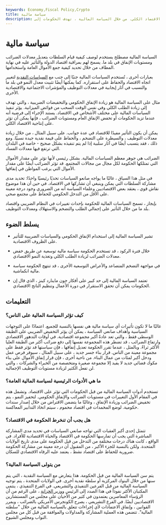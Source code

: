 ```yaml
---
keywords: Economy,Fiscal Policy,Crypto
title: سياسة مالية
description: تشير السياسة المالية إلى استراتيجيات الإنفاق التي تستخدمها الحكومات ، والتي تؤثر على ظروف الاقتصاد الكلي. من خلال السياسة المالية ، تهدف الحكومات إلى
---
```


# سياسة مالية
السياسة المالية مصطلح يستخدم لوصف كيفية قيام السلطات بتعديل معدلات الضرائب ومستويات الإنفاق في بلد ما. يسمح لهم بمراقبة اقتصاد الدولة والتأثير عليه في نهاية المطاف من خلال تحديد كيفية جمع الأموال العامة واستخدامها.

بعبارات أخرى ، تُستخدم السياسات المالية جنبًا إلى جنب مع [السياسات النقدية](/monetarypolicy) لتغيير اتجاه الاقتصاد والحفاظ على استقراره. كما يمكنها أيضًا تثبيت معدل النمو في بلد ما والتسبب في آثار إيجابية في معدلات التوظيف والمؤشرات الاجتماعية والاقتصادية الأخرى.

مثال على السياسة المالية هو زيادة الإنفاق الحكومي والتخفيضات الضريبية ، والتي تهدف إلى زيادة الطلب الكلي وفي نفس الوقت السحب من فوائض الميزانية. يؤثر تنفيذ السياسات المالية على مختلف الأشخاص في الاقتصاد. يستند الإجراء إلى فرضية أنه عندما تزيد الحكومات أو تخفض الإنفاق العام ومستويات الضرائب ، فإنها يمكن أن تؤثر على إنتاجية الاقتصاد الكلي.

يمكن أن يكون التأثير مفيدًا للاقتصاد في عدة جوانب. على سبيل المثال ، من خلال زيادة معدلات التوظيف ، والسيطرة على التضخم ، والحفاظ على قيمة نقدية جيدة نسبيًا. ومع ذلك ، فقد يتسبب أيضًا في آثار سلبية إذا لم يتم تنفيذه بشكل صحيح - خاصة في البلدان التي ترتفع فيها معدلات الفساد.

الضرائب هي جوهر معظم السياسات المالية. بشكل رئيسي لأنها تؤثر على مقدار الأموال التي تمتلكها الحكومة لكل مجال من مجالات المجتمع. قد تؤثر الضرائب أيضًا على مقدار الأموال التي يرغب المواطن في إنفاقها.

في مثل هذا السياق ، غالبًا ما يواجه صانعو السياسات تحديًا رئيسيًا واحدًا: تحديد مدى مشاركة السلطات التي يمكن وينبغي أن تشاركها في الاقتصاد. في حين أن هذا موضوع نقاش قوي ، يعتقد بعض الاقتصاديين وعلماء السياسة أنه من الضروري وجود درجة معينة على الأقل من التدخل الحكومي للحفاظ على مجتمع صحي.

بإيجاز ، تسمح السياسات المالية للحكومة بإحداث تغييرات في النظام الضريبي واقتصاد بلد ما من خلال التأثير على إجمالي الطلب والتضخم والاستهلاك ومعدلات التوظيف.

## يسلط الضوء

- تشير السياسة المالية إلى استخدام الإنفاق الحكومي والسياسات الضريبية للتأثير على الظروف الاقتصادية.

- خلال فترة الركود ، قد تستخدم الحكومة سياسة مالية توسعية عن طريق خفض معدلات الضرائب لزيادة الطلب الكلي وتغذية النمو الاقتصادي.

- في مواجهة التضخم المتصاعد والأعراض التوسعية الأخرى ، قد تنتهج الحكومة سياسة مالية انكماشية.

- تعتمد السياسة المالية إلى حد كبير على أفكار جون ماينارد كينز ، الذي قال إن الحكومات يمكن أن تحقق الاستقرار في دورة الأعمال وتنظيم الناتج الاقتصادي.

## التعليمات

### كيف تؤثر السياسة المالية على الناس؟

غالبًا ما لا تكون تأثيرات أي سياسة مالية هي نفسها بالنسبة للجميع. اعتمادًا على التوجهات السياسية وأهداف صانعي السياسة ، يمكن أن يؤثر التخفيض الضريبي على الطبقة الوسطى فقط ، والتي تعد عادةً أكبر مجموعة اقتصادية. في أوقات التدهور الاقتصادي وارتفاع الضرائب ، قد تضطر هذه المجموعة نفسها إلى دفع ضرائب أكثر من الطبقة العليا الأكثر ثراءً. وبالمثل ، عندما تقرر الحكومة تعديل إنفاقها ، فإن سياستها قد تؤثر فقط على مجموعة معينة من الناس. قرار بناء جسر جديد ، على سبيل المثال ، سيوفر فرص عمل ودخل أكبر لمئات من عمال البناء. من ناحية أخرى ، فإن قرار إنفاق الأموال على بناء مكوك فضائي جديد لا يفيد إلا مجموعة صغيرة ومتخصصة من الخبراء والشركات ، والتي لن تفعل الكثير لزيادة مستويات التوظيف الإجمالية.

### ما هي الأدوات الرئيسية لسياسة المالية العامة؟

تستخدم أدوات السياسة المالية من قبل الحكومات التي تؤثر على الاقتصاد. وتشمل هذه في المقام الأول التغييرات في مستويات الضرائب والإنفاق الحكومي. لتحفيز النمو ، يتم تخفيض الضرائب وزيادة الإنفاق ، وغالبًا ما يتضمن الاقتراض من خلال إصدار سندات حكومية. لوضع المخمدات في اقتصاد محموم ، سيتم اتخاذ التدابير المعاكسة.

### هل يجب أن تنخرط الحكومة في الاقتصاد؟

تتمثل إحدى أكبر العقبات التي تواجه صانعي السياسات في تحديد مدى المشاركة المباشرة التي يجب أن تمارسها الحكومة في الاقتصاد والحياة الاقتصادية للأفراد. في الواقع ، كانت هناك درجات مختلفة من التدخل من قبل الحكومة على مدى تاريخ الولايات المتحدة. ولكن بالنسبة للجزء الأكبر ، من المقبول أن درجة معينة من مشاركة الحكومة ضرورية للحفاظ على اقتصاد نشط ، يعتمد عليه الرفاه الاقتصادي للسكان.

### من يتولى السياسة المالية؟

يتم سن السياسة المالية من قبل الحكومة. هذا يتعارض مع السياسة النقدية ، التي يتم سنها من خلال البنوك المركزية أو سلطة نقدية أخرى. في الولايات المتحدة ، يتم توجيه السياسة المالية من قبل الفرعين التنفيذي والتشريعي. في الفرع التنفيذي ، ينتمي المكتبان الأكثر نفوذاً في هذا الصدد إلى الرئيس [ووزير الخزانة](/treasury-secretary) ، على الرغم من أن الرؤساء المعاصرين يعتمدون في كثير من الأحيان على مجلس من المستشارين الاقتصاديين أيضًا. في الفرع التشريعي ، يصرح الكونجرس الأمريكي بالضرائب ، ويمرر القوانين ، وإنفاق الاعتمادات لأي إجراءات تتعلق بالسياسة المالية من خلال "سلطته المالية". تتضمن هذه العملية المشاركة والمداولات والموافقة من قبل كل من مجلس النواب ومجلس الشيوخ.

